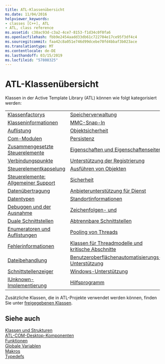 ```yaml
---
title: ATL-Klassenübersicht
ms.date: 11/04/2016
helpviewer_keywords:
- classes [C++], ATL
- ATL, class reference
ms.assetid: c38ac93d-c3a2-4ce7-8153-f1d34c0f0fa6
ms.openlocfilehash: fbb9e2454aadd33db61c722704e17ce95f3df4c4
ms.sourcegitcommit: faa42c8a051e746d99dcebe70fd4bbaf3b023ace
ms.translationtype: MT
ms.contentlocale: de-DE
ms.lasthandoff: 03/15/2019
ms.locfileid: "57808325"
---
```

# <a name="atl-class-overview"></a>ATL-Klassenübersicht

Klassen in der Active Template Library (ATL) können wie folgt kategorisiert werden:

|||
|-|-|
|[Klassenfactorys](../atl/class-factories-classes.md)|[Speicherverwaltung](../atl/memory-management-classes.md)|
|[Klasseninformationen](../atl/class-information-classes.md)|[MMC-Snap-In](../atl/mmc-snap-in-classes.md)|
|[Auflistung](../atl/collection-classes.md)|[Objektsicherheit](../atl/object-safety-classes.md)|
|[Com-Modulen](../atl/com-modules-classes.md)|[Persistenz](../atl/persistence-classes.md)|
|[Zusammengesetzte Steuerelemente](../atl/composite-controls-classes.md)|[Eigenschaften und Eigenschaftenseiten](../atl/properties-and-property-pages-classes.md)|
|[Verbindungspunkte](../atl/connection-points-classes.md)|[Unterstützung der Registrierung](../atl/registry-support-classes.md)|
|[Steuerelementkapselung](../atl/control-containment-classes.md)|[Ausführen von Objekten](../atl/running-objects-classes.md)|
|[Steuerelemente: Allgemeiner Support](../atl/controls-general-support-classes.md)|[Sicherheit](../atl/security-classes.md)|
|[Datenübertragung](../atl/data-transfer-classes.md)|[Anbieterunterstützung für Dienst](../atl/service-provider-support-classes.md)|
|[Datentypen](../atl/data-types-classes.md)|[Standortinformationen](../atl/site-information-classes.md)|
|[Debuggen und der Ausnahme](../atl/debugging-and-exceptions-classes.md)|[Zeichenfolgen- und](../atl/string-and-text-classes.md)|
|[Duale Schnittstellen](../atl/dual-interfaces-classes.md)|[Abtrennbare Schnittstellen](../atl/tear-off-interfaces-classes.md)|
|[Enumeratoren und Auflistungen](../atl/enumerators-and-collections-classes.md)|[Pooling von Threads](../atl/thread-pooling-classes.md)|
|[Fehlerinformationen](../atl/error-information-classes.md)|[Klassen für Threadmodelle und kritische Abschnitte](../atl/threading-models-and-critical-sections-classes.md)|
|[Dateibehandlung](../atl/file-handling-classes.md)|[Benutzeroberflächenautomatisierungs-Unterstützung](../atl/ui-support-classes.md)|
|[Schnittstellenzeiger](../atl/interface-pointers-classes.md)|[Windows-Unterstützung](../atl/windows-support-classes.md)|
|[IUnknown-Implementierung](../atl/iunknown-implementation-classes.md)|[Hilfsprogramm](../atl/utility-classes.md)|

Zusätzliche Klassen, die in ATL-Projekte verwendet werden können, finden Sie unter [freigegebenen Klassen](../atl-mfc-shared/atl-mfc-shared-classes.md).

## <a name="see-also"></a>Siehe auch

[Klassen und Strukturen](../atl/reference/atl-classes.md)<br/>
[ATL-COM-Desktop-Komponenten](../atl/atl-com-desktop-components.md)<br/>
[Funktionen](../atl/reference/atl-functions.md)<br/>
[Globale Variablen](../atl/reference/atl-global-variables.md)<br/>
[Makros](../atl/reference/atl-macros.md)<br/>
[Typedefs](../atl/reference/atl-typedefs.md)
